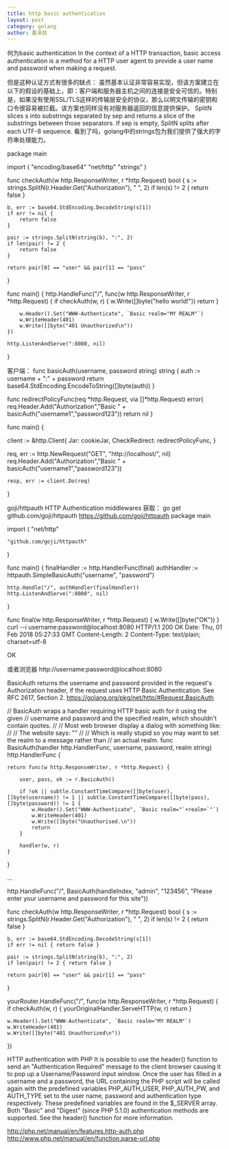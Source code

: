 ```yaml
---
title: http basic authentication
layout: post
category: golang
author: 夏泽民
---
```

何为basic authentication
In the context of a HTTP transaction, basic access authentication is a method for a HTTP user agent to provide a user name and password when making a request.

但是这种认证方式有很多的缺点： 
虽然基本认证非常容易实现，但该方案建立在以下的假设的基础上，即：客户端和服务器主机之间的连接是安全可信的。特别是，如果没有使用SSL/TLS这样的传输层安全的协议，那么以明文传输的密钥和口令很容易被拦截。该方案也同样没有对服务器返回的信息提供保护。
SplitN slices s into substrings separated by sep and returns a slice of the substrings between those separators. If sep is empty, SplitN splits after each UTF-8 sequence. 
看到了吗，golang中的strings包为我们提供了强大的字符串处理能力。

package main

import (
    "encoding/base64"
    "net/http"
    "strings"
)

func checkAuth(w http.ResponseWriter, r *http.Request) bool {
    s := strings.SplitN(r.Header.Get("Authorization"), " ", 2)
    if len(s) != 2 {
        return false
    }

    b, err := base64.StdEncoding.DecodeString(s[1])
    if err != nil {
        return false
    }

    pair := strings.SplitN(string(b), ":", 2)
    if len(pair) != 2 {
        return false
    }

    return pair[0] == "user" && pair[1] == "pass"
}

func main() {
    http.HandleFunc("/", func(w http.ResponseWriter, r *http.Request) {
        if checkAuth(w, r) {
            w.Write([]byte("hello world!"))
            return
        }

        w.Header().Set("WWW-Authenticate", `Basic realm="MY REALM"`)
        w.WriteHeader(401)
        w.Write([]byte("401 Unauthorized\n"))
    })

    http.ListenAndServe(":8080, nil)
}

客户端：
func basicAuth(username, password string) string {
  auth := username + ":" + password
   return base64.StdEncoding.EncodeToString([]byte(auth))
}

func redirectPolicyFunc(req *http.Request, via []*http.Request) error{
 req.Header.Add("Authorization","Basic " + basicAuth("username1","password123"))
 return nil
}

func main() {

  client := &http.Client{
    Jar: cookieJar,
    CheckRedirect: redirectPolicyFunc,
}

req, err := http.NewRequest("GET", "http://localhost/", nil)
    req.Header.Add("Authorization","Basic " + basicAuth("username1","password123"))

    resp, err := client.Do(req)
}


goji/httpauth
HTTP Authentication middlewares
获取： 
go get github.com/goji/httpauth
https://github.com/goji/httpauth
package main

import (
    "net/http"

    "github.com/goji/httpauth"
)

func main() {
    finalHandler := http.HandlerFunc(final)
    authHandler := httpauth.SimpleBasicAuth("username", "password")

    http.Handle("/", authHandler(finalHandler))
    http.ListenAndServe(":8080", nil)
}

func final(w http.ResponseWriter, r *http.Request) {
    w.Write([]byte("OK"))
}
curl --i username:password@localhost:8080
HTTP/1.1 200 OK
Date: Thu, 01 Feb 2018 05:27:33 GMT
Content-Length: 2
Content-Type: text/plain; charset=utf-8

OK

 或者浏览器
 http://username:password@localhost:8080
<!-- more -->
BasicAuth returns the username and password provided in the request's Authorization header, if the request uses HTTP Basic Authentication. See RFC 2617, Section 2.
https://golang.org/pkg/net/http/#Request.BasicAuth


// BasicAuth wraps a handler requiring HTTP basic auth for it using the given
// username and password and the specified realm, which shouldn't contain quotes.
//
// Most web browser display a dialog with something like:
//
//    The website says: "<realm>"
//
// Which is really stupid so you may want to set the realm to a message rather than
// an actual realm.
func BasicAuth(handler http.HandlerFunc, username, password, realm string) http.HandlerFunc {

    return func(w http.ResponseWriter, r *http.Request) {

        user, pass, ok := r.BasicAuth()

        if !ok || subtle.ConstantTimeCompare([]byte(user), []byte(username)) != 1 || subtle.ConstantTimeCompare([]byte(pass), []byte(password)) != 1 {
            w.Header().Set("WWW-Authenticate", `Basic realm="`+realm+`"`)
            w.WriteHeader(401)
            w.Write([]byte("Unauthorised.\n"))
            return
        }

        handler(w, r)
    }
}

...

http.HandleFunc("/", BasicAuth(handleIndex, "admin", "123456", "Please enter your username and password for this site"))


func checkAuth(w http.ResponseWriter, r *http.Request) bool {
    s := strings.SplitN(r.Header.Get("Authorization"), " ", 2)
    if len(s) != 2 { return false }

    b, err := base64.StdEncoding.DecodeString(s[1])
    if err != nil { return false }

    pair := strings.SplitN(string(b), ":", 2)
    if len(pair) != 2 { return false }

    return pair[0] == "user" && pair[1] == "pass"
}

yourRouter.HandleFunc("/", func(w http.ResponseWriter, r *http.Request) {
    if checkAuth(w, r) {
        yourOriginalHandler.ServeHTTP(w, r)
        return
    }

    w.Header().Set("WWW-Authenticate", `Basic realm="MY REALM"`)
    w.WriteHeader(401)
    w.Write([]byte("401 Unauthorized\n"))
})


HTTP authentication with PHP
It is possible to use the header() function to send an "Authentication Required" message to the client browser causing it to pop up a Username/Password input window. Once the user has filled in a username and a password, the URL containing the PHP script will be called again with the predefined variables PHP_AUTH_USER, PHP_AUTH_PW, and AUTH_TYPE set to the user name, password and authentication type respectively. These predefined variables are found in the $_SERVER array. Both "Basic" and "Digest" (since PHP 5.1.0) authentication methods are supported. See the header() function for more information.

http://php.net/manual/en/features.http-auth.php
http://www.php.net/manual/en/function.parse-url.php
<?php 

$url = 'http://usr:pss@example.com:81/mypath/myfile.html?a=b&b[]=2&b[]=3#myfragment'; 
if ($url === unparse_url(parse_url($url))) { 
  print "YES, they match!\n"; 
} 

function unparse_url($parsed_url) { 
  $scheme   = isset($parsed_url['scheme']) ? $parsed_url['scheme'] . '://' : ''; 
  $host     = isset($parsed_url['host']) ? $parsed_url['host'] : ''; 
  $port     = isset($parsed_url['port']) ? ':' . $parsed_url['port'] : ''; 
  $user     = isset($parsed_url['user']) ? $parsed_url['user'] : ''; 
  $pass     = isset($parsed_url['pass']) ? ':' . $parsed_url['pass']  : ''; 
  $pass     = ($user || $pass) ? "$pass@" : ''; 
  $path     = isset($parsed_url['path']) ? $parsed_url['path'] : ''; 
  $query    = isset($parsed_url['query']) ? '?' . $parsed_url['query'] : ''; 
  $fragment = isset($parsed_url['fragment']) ? '#' . $parsed_url['fragment'] : ''; 
  return "$scheme$user$pass$host$port$path$query$fragment"; 
} 

?>


